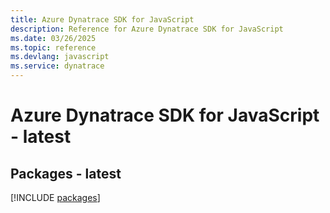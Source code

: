 ```yaml
---
title: Azure Dynatrace SDK for JavaScript
description: Reference for Azure Dynatrace SDK for JavaScript
ms.date: 03/26/2025
ms.topic: reference
ms.devlang: javascript
ms.service: dynatrace
---
```

# Azure Dynatrace SDK for JavaScript - latest
## Packages - latest
[!INCLUDE [packages](dynatrace-index.md)]